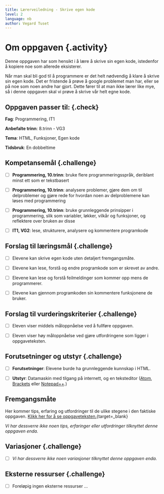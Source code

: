 ```yaml
---
title: Lærerveiledning - Skrive egen kode
level: 2
language: nb
author: Vegard Tuset
---
```


# Om oppgaven {.activity}

Denne oppgaven har som hensikt i å lære å skrive sin egen kode, istedenfor å
kopiere noe som allerede eksisterer.

Når man skal bli god til å programmere er det helt nødvendig å klare å skrive
sin egen kode. Det er fristende å prøve å google problemet man har, eller se på
noe som noen andre har gjort. Dette fører til at man ikke lærer like mye, så i
denne oppgaven skal vi prøve å skrive vår helt egne kode.

## Oppgaven passer til: {.check}

 __Fag__: Programmering, IT1

__Anbefalte trinn__: 8.trinn - VG3

__Tema__: HTML, Funksjoner, Egen kode

__Tidsbruk__: En dobbeltime

## Kompetansemål {.challenge}

- [ ] __Programmering, 10.trinn__: bruke flere programmeringsspråk, deriblant
      minst ett som er tekstbasert

- [ ] __Programmering, 10.trinn__: analysere problemer, gjøre dem om til
      delproblemer og gjøre rede for hvordan noen av delproblemene kan løses med
      programmering

- [ ] __Programmering, 10.trinn__: bruke grunnleggende prinsipper i
      programmering, slik som variabler, løkker, vilkår og funksjoner, og
      reflektere over bruken av disse

- [ ] __IT1, VG2__: lese, strukturere, analysere og kommentere programkode


## Forslag til læringsmål {.challenge}

- [ ] Elevene kan skrive egen kode uten detaljert fremgangsmåte.

- [ ] Elevene kan lese, forstå og endre programkode som er skrevet av andre.

- [ ] Elevene kan lese og forstå feilmeldinger som kommer opp mens de
      programmerer.

- [ ] Elevene kan gjennom programkoden sin kommentere funksjonene de bruker.

## Forslag til vurderingskriterier {.challenge}

- [ ] Eleven viser middels måloppnåelse ved å fullføre oppgaven.

- [ ] Eleven viser høy måloppnåelse ved gjøre utfordringene som ligger i
      oppgaveteksten.

## Forutsetninger og utstyr {.challenge}

- [ ] __Forutsetninger__: Elevene burde ha grunnleggende kunnskap i HTML.

- [ ] __Utstyr__: Datamaskin med tilgang på internett, og en teksteditor
      ([Atom](http://atom.io), [Brackets](http://brackets.io/) eller
      [Notepad++](https://notepad-plus-plus.org/).)

## Fremgangsmåte

Her kommer tips, erfaring og utfordringer til de ulike stegene i den faktiske
oppgaven.
[Klikk her for å se oppgaveteksten.](../09_egen_kode/09_egen_kode.html){target=_blank}

_Vi har dessverre ikke noen tips, erfaringer eller utfordringer tilknyttet denne
oppgaven enda._

## Variasjoner {.challenge}

- [ ]  _Vi har dessverre ikke noen variasjoner tilknyttet denne oppgaven enda._

## Eksterne ressurser {.challenge}

- [ ] Foreløpig ingen eksterne ressurser ...
